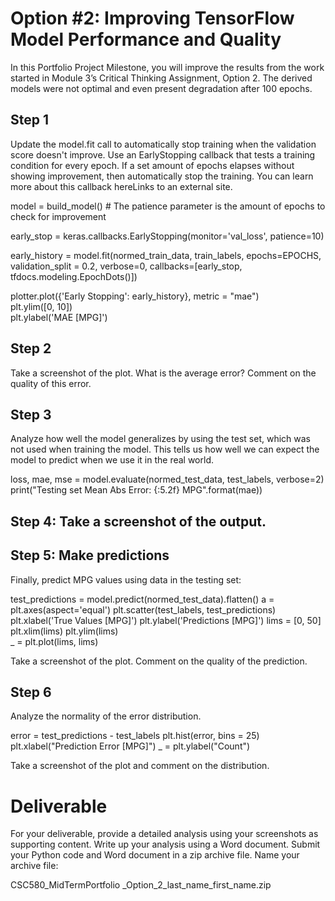 # Option #2: Improving TensorFlow Model Performance and Quality
In this Portfolio Project Milestone, you will improve the results from the work started in Module 3’s Critical Thinking Assignment, Option 2. The derived models were not optimal and even present degradation after 100 epochs.

## Step 1
Update the model.fit call to automatically stop training when the validation score doesn't improve. Use an EarlyStopping callback that tests a training condition for every epoch. If a set amount of epochs elapses without showing improvement, then automatically stop the training. You can learn more about this callback hereLinks to an external site.

model = build_model()    # The patience parameter is the amount of epochs to check for improvement  

early_stop = keras.callbacks.EarlyStopping(monitor='val_loss', patience=10)    

early_history = model.fit(normed_train_data, train_labels,
epochs=EPOCHS, validation_split = 0.2, verbose=0,
callbacks=[early_stop, tfdocs.modeling.EpochDots()])

plotter.plot({'Early Stopping': early_history}, metric = "mae")  
plt.ylim([0, 10])  
plt.ylabel('MAE [MPG]')      
 
## Step 2
Take a screenshot of the plot. What is the average error? Comment on the quality of this error.
 
## Step 3
Analyze how well the model generalizes by using the test set, which was not used when training the model. This tells us how well we can expect the model to predict when we use it in the real world.

loss, mae, mse = model.evaluate(normed_test_data, test_labels, verbose=2)    
print("Testing set Mean Abs Error: {:5.2f} MPG".format(mae))    

## Step 4: Take a screenshot of the output.
 
## Step 5: Make predictions
Finally, predict MPG values using data in the testing set:

test_predictions = model.predict(normed_test_data).flatten()
a = plt.axes(aspect='equal')
plt.scatter(test_labels, test_predictions)
plt.xlabel('True Values [MPG]')
plt.ylabel('Predictions [MPG]')
lims = [0, 50]  plt.xlim(lims)
plt.ylim(lims)  
_ = plt.plot(lims, lims)    
         
Take a screenshot of the plot. Comment on the quality of the prediction.

## Step 6
Analyze the normality of the error distribution.

error = test_predictions - test_labels
plt.hist(error, bins = 25)
plt.xlabel("Prediction Error [MPG]")
_ = plt.ylabel("Count")

Take a screenshot of the plot and comment on the distribution.

# Deliverable
For your deliverable, provide a detailed analysis using your screenshots as supporting content. Write up your analysis using a Word document. Submit your Python code and Word document in a zip archive file. Name your archive file:

CSC580_MidTermPortfolio _Option_2_last_name_first_name.zip